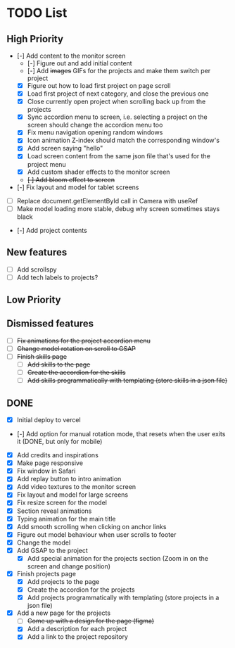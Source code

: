 # TODO List

## High Priority

- [-] Add content to the monitor screen
    - [-] Figure out and add initial content
    - [-] Add ~~images~~ GIFs for the projects and make them switch per project
    - [x] Figure out how to load first project on page scroll
    - [x] Load first project of next category, and close the previous one
    - [x] Close currently open project when scrolling back up from the projects
    - [x] Sync accordion menu to screen, i.e. selecting a project on the screen should change the accordion menu too
    - [x] Fix menu navigation opening random windows
    - [x] Icon animation Z-index should match the corresponding window's
    - [x] Add screen saying "hello"
    - [x] Load screen content from the same json file that's used for the project menu
    - [x] Add custom shader effects to the monitor screen
    - ~~[ ] Add bloom effect to screen~~
- [-] Fix layout and model for tablet screens
- [ ] Replace document.getElementById call in Camera with useRef
- [ ] Make model loading more stable, debug why screen sometimes stays black
- [-] Add project contents

## New features

- [ ] Add scrollspy
- [ ] Add tech labels to projects?

## Low Priority

## Dismissed features

- [ ] ~~Fix animations for the project accordion menu~~
- [ ] ~~Change model rotation on scroll to GSAP~~
- [ ] ~~Finish skills page~~
    - [ ] ~~Add skills to the page~~
    - [ ] ~~Create the accordion for the skills~~
    - [ ] ~~Add skills programmatically with templating (store skills in a json file)~~

## DONE

- [x] Initial deploy to vercel
- [-] Add option for manual rotation mode, that resets when the user exits it (DONE, but only for mobile)
- [x] Add credits and inspirations
- [x] Make page responsive
- [x] Fix window in Safari
- [x] Add replay button to intro animation
- [x] Add video textures to the monitor screen
- [x] Fix layout and model for large screens
- [x] Fix resize screen for the model
- [x] Section reveal animations
- [x] Typing animation for the main title
- [x] Add smooth scrolling when clicking on anchor links
- [x] Figure out model behaviour when user scrolls to footer
- [x] Change the model
- [x] Add GSAP to the project
    - [x] Add special animation for the projects section (Zoom in on the screen and change position)
- [x] Finish projects page
    - [x] Add projects to the page
    - [x] Create the accordion for the projects
    - [x] Add projects programmatically with templating (store projects in a json file)
- [x] Add a new page for the projects
    - [ ] ~~Come up with a design for the page (figma)~~
    - [x] Add a description for each project
    - [x] Add a link to the project repository
